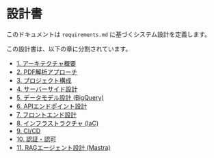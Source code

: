 # 設計書

このドキュメントは `requirements.md` に基づくシステム設計を定義します。

この設計書は、以下の章に分割されています。

- [1. アーキテクチャ概要](./design/01_architecture.md)
- [2. PDF解析アプローチ](./design/02_pdf_parsing.md)
- [3. プロジェクト構成](./design/03_project_structure.md)
- [4. サーバーサイド設計](./design/04_server_side_design.md)
- [5. データモデル設計 (BigQuery)](./design/05_data_model.md)
- [6. APIエンドポイント設計](./design/06_api_design.md)
- [7. フロントエンド設計](./design/07_frontend_design.md)
- [8. インフラストラクチャ (IaC)](./design/08_infrastructure.md)
- [9. CI/CD](./design/09_ci_cd.md)
- [10. 認証・認可](./design/10_authentication.md)
- [11. RAGエージェント設計 (Mastra)](./design/11_rag_agent.md)

